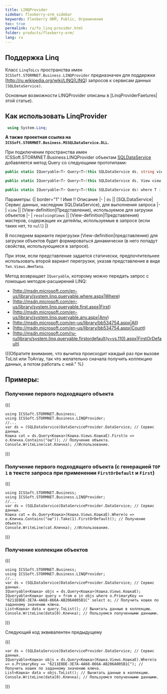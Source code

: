 ```yaml
---
title: LINQProvider
sidebar: flexberry-orm_sidebar
keywords: Flexberry ORM, Public, Ограничения
toc: true
permalink: ru/fo_linq-provider.html
folder: products/flexberry-orm/
lang: ru
---
```


## Поддержка Linq

Класс `LinqToLcs` пространства имен `ICSSoft.STORMNET.Business.LINQProvider` предназначен для поддержки [http://ru.wikipedia.org/wiki/LINQ|LINQ) запросов к сервисам данных `[SQLDataService)`.

Основные возможности LINQProvider описаны в [LinqProviderFaetures|этой статье).

## Как использовать LinqProvider


``` csharp
 using System.Linq;
```

**А также проектная ссылка на `ICSSoft.STORMNET.Business.MSSQLDataService.DLL`.**

При подключении пространства имен ICSSoft.STORMNET.Business.LINQProvider объектам [SQLDataService](fo_sql-data-service.html) добавляется метод Query со следующими прототипами:

``` csharp
public static IQueryable<T> Query<T>(this SQLDataService ds, string viewName) where T : DataObject

public static IQueryable<T> Query<T>(this SQLDataService ds, View view, IEnumerable<View> resolvingViews = null) where T : DataObject

public static IQueryable<T> Query<T>(this SQLDataService ds) where T : DataObject
```

Параметры:
{| border="1"
! Имя !! Описание
|-
| `ds` || [SQLDataService|Сервис данных, наследник SQLDataService), для выполнения запроса
|-
| `view` || [View-definition|Представление), используемое для загрузки объектов
|-
| `resolvingViews` || [View-definition|Представления) мастеров, содержащие их детейлы, используемые в запросе (если таких нет, то `null`)
|}

В последнем варианте перегрузки [View-definition|представление) для загрузки объектов будет формироваться динамически (в него попадут свойства, использующиеся в запросе).

При этом, если представление задается статически, предпочтительнее использовать второй вариант перегрузки, указав представление в виде `Тип.Views.ИмяТипа`.

Метод возвращает `IQueryable`, которому можно передать запрос с помощью методов-расширений LINQ:
* [http://msdn.microsoft.com/en-us/library/system.linq.queryable.where.aspx|Where)
* [http://msdn.microsoft.com/en-us/library/system.linq.queryable.first.aspx|First)
* [http://msdn.microsoft.com/en-us/library/system.linq.queryable.any.aspx|Any)
* [http://msdn.microsoft.com/en-us/library/bb534754.aspx|All)
* [http://msdn.microsoft.com/en-us/library/bb534754.aspx|Count)
* [http://msdn.microsoft.com/ru-ru/library/system.linq.queryable.firstordefault(v=vs.110).aspx|FirstOrDefault)

(((<msg type=information>Обратите внимание, что вычитка происходит каждый раз при вызове ToList или ToArray, так что желательно сначала получить коллекцию данных, а потом работать с ней." %}

## Примеры:

### Получение первого подходящего объекта

(((
```
using ICSSoft.STORMNET.Business;
using ICSSoft.STORMNET.Business.LINQProvider;
//...
var ds = (SQLDataService)DataServiceProvider.DataService; // Cервис данных.
Кошка cat = ds.Query<Кошка>(Кошка.Views.КошкаE).First(o => o.Кличка.Contains("ош")); // Получение объекта.
Console.WriteLine(cat.Кличка); //Использование.
```
)))

### Получение первого подходящего объекта (с генерацией `TOP 1` в тексте запроса при применении `FirstOrDefault` и `First`)

(((
```
using ICSSoft.STORMNET.Business;
using ICSSoft.STORMNET.Business.LINQProvider;
//...
var ds = (SQLDataService)DataServiceProvider.DataService; // Cервис данных.
Кошка cat = ds.Query<Кошка>(Кошка.Views.КошкаE).Where(o => o.Кличка.Contains("ош")).Take(1).FirstOrDefault(); // Получение объекта.
Console.WriteLine(cat.Кличка); //Использование.
```
)))

### Получение коллекции объектов

(((
```
using ICSSoft.STORMNET.Business;
using ICSSoft.STORMNET.Business.LINQProvider;
//...
var ds = (SQLDataService)DataServiceProvider.DataService; // Сервис данных.
IQueryable<Кошка> objs = ds.Query<Кошка>(Кошка.Views.КошкаE); 
IQueryable<Кошка> query = from o in objs where o.PrimaryKey == "6211E0DE-3E7A-4A68-866A-AB206A005B1C" select o; // Получить кошек по заданному значению ключа.
List<Кошка> data = query.ToList(); // Вычитать данные в коллекцию.
Console.WriteLine(data[0).Кличка); // Пользуемся полученными данными.
```
)))

Следующий код эквивалентен предыдущему

(((
```
var ds = (SQLDataService)DataServiceProvider.DataService; // Сервис данных.
IQueryable<Кошка> objs = ds.Query<Кошка>(Кошка.Views.КошкаE).Where(o => o.PrimaryKey == "6211E0DE-3E7A-4A68-866A-AB206A005B1C"); // Получить кошек по заданному значению ключа.
List<Кошка> data = objs.ToList(); // Вычитать данные в коллекцию.
Console.WriteLine(data[0).Кличка); // Пользуемся полученными данными.
```
)))
